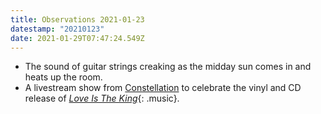 ```yaml
---
title: Observations 2021-01-23
datestamp: "20210123"
date: 2021-01-29T07:47:24.549Z
---
```

- The sound of guitar strings creaking as the midday sun comes in and heats up the room.
- A livestream show from [Constellation](https://www.constellation-chicago.com/) to celebrate the vinyl and CD release of [*Love Is The King*](https://wilcostore.com/search?type=product&q=love+is+the+king){: .music}.